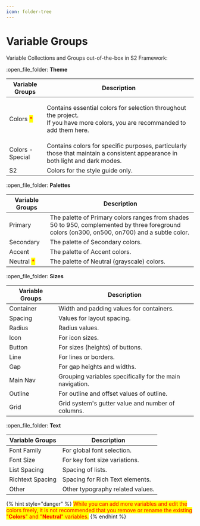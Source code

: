 ```yaml
---
icon: folder-tree
---
```


# Variable Groups

Variable Collections and Groups out-of-the-box in S2 Framework:

:open\_file\_folder: **Theme**

| Variable Groups                           | Description                                                                                                                              |
| ----------------------------------------- | ---------------------------------------------------------------------------------------------------------------------------------------- |
| Colors <mark style="color:red;">\*</mark> | <p>Contains essential colors for selection throughout the project.<br>If you have more colors, you are recommanded to add them here.</p> |
| Colors - Special                          | Contains colors for specific purposes, particularly those that maintain a consistent appearance in both light and dark modes.            |
| S2                                        | Colors for the style guide only.                                                                                                         |

:open\_file\_folder: **Palettes**

| Variable Groups                            | Description                                                                                                                                   |
| ------------------------------------------ | --------------------------------------------------------------------------------------------------------------------------------------------- |
| Primary                                    | The palette of Primary colors ranges from shades 50 to 950, complemented by three foreground colors (on300, on500, on700) and a subtle color. |
| Secondary                                  | The palette of Secondary colors.                                                                                                              |
| Accent                                     | The palette of Accent colors.                                                                                                                 |
| Neutral <mark style="color:red;">\*</mark> | The palette of Neutral (grayscale) colors.                                                                                                    |

:open\_file\_folder: **Sizes**

| Variable Groups | Description                                              |
| --------------- | -------------------------------------------------------- |
| Container       | Width and padding values for containers.                 |
| Spacing         | Values for layout spacing.                               |
| Radius          | Radius values.                                           |
| Icon            | For icon sizes.                                          |
| Button          | For sizes (heights) of buttons.                          |
| Line            | For lines or borders.                                    |
| Gap             | For gap heights and widths.                              |
| Main Nav        | Grouping variables specifically for the main navigation. |
| Outline         | For outline and offset values of outline.                |
| Grid            | Grid system's gutter value and number of columns.        |

:open\_file\_folder: **Text**

| Variable Groups  | Description                      |
| ---------------- | -------------------------------- |
| Font Family      | For global font selection.       |
| Font Size        | For key font size variations.    |
| List Spacing     | Spacing of lists.                |
| Richtext Spacing | Spacing for Rich Text elements.  |
| Other            | Other typography related values. |

{% hint style="danger" %}
<mark style="color:red;">While you can add more variables and edit the colors freely, it is not recommended that you remove or rename the existing "</mark><mark style="color:red;">**Colors**</mark><mark style="color:red;">" and "</mark><mark style="color:red;">**Neutral**</mark><mark style="color:red;">" variables.</mark>
{% endhint %}



